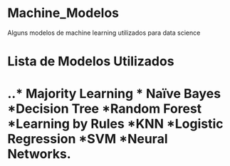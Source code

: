 # Machine_Modelos
Alguns modelos de machine learning utilizados para data science
<H1>Lista de Modelos Utilizados<H1>
..* Majority Learning * Naïve Bayes *Decision Tree *Random Forest *Learning by Rules *KNN *Logistic Regression *SVM *Neural Networks.  

